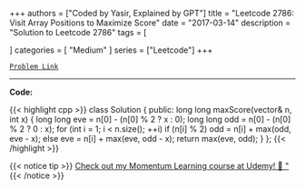 
+++
authors = ["Coded by Yasir, Explained by GPT"]
title = "Leetcode 2786: Visit Array Positions to Maximize Score"
date = "2017-03-14"
description = "Solution to Leetcode 2786"
tags = [
    
]
categories = [
    "Medium"
]
series = ["Leetcode"]
+++



[`Problem Link`](https://leetcode.com/problems/visit-array-positions-to-maximize-score/description/)

---

**Code:**

{{< highlight cpp >}}
class Solution {
public:
    long long maxScore(vector<int>& n, int x) {
        long long eve = n[0] - (n[0] % 2 ? x : 0);
        long long odd = n[0] - (n[0] % 2 ? 0 : x);
        for (int i = 1; i < n.size(); ++i)
            if (n[i] % 2)   odd = n[i] + max(odd, eve - x);
            else            eve = n[i] + max(eve, odd - x);
        return max(eve, odd);
    }
};
{{< /highlight >}}



{{< notice tip >}}
[Check out my Momentum Learning course at Udemy! 🚀 "](https://www.udemy.com/course/blind-75-the-data-structures-and-algorithms-essentials/)
{{< /notice >}}

